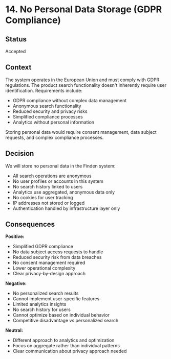 # 14. No Personal Data Storage (GDPR Compliance)

## Status

Accepted

## Context

The system operates in the European Union and must comply with GDPR regulations. The product search functionality doesn't inherently require user identification. Requirements include:
- GDPR compliance without complex data management
- Anonymous search functionality
- Reduced security and privacy risks
- Simplified compliance processes
- Analytics without personal information

Storing personal data would require consent management, data subject requests, and complex compliance processes.

## Decision

We will store no personal data in the Finden system:
- All search operations are anonymous
- No user profiles or accounts in this system
- No search history linked to users
- Analytics use aggregated, anonymous data only
- No cookies for user tracking
- IP addresses not stored or logged
- Authentication handled by infrastructure layer only

## Consequences

**Positive:**
- Simplified GDPR compliance
- No data subject access requests to handle
- Reduced security risk from data breaches
- No consent management required
- Lower operational complexity
- Clear privacy-by-design approach

**Negative:**
- No personalized search results
- Cannot implement user-specific features
- Limited analytics insights
- No search history for users
- Cannot optimize based on individual behavior
- Competitive disadvantage vs personalized search

**Neutral:**
- Different approach to analytics and optimization
- Focus on aggregate rather than individual patterns
- Clear communication about privacy approach needed
